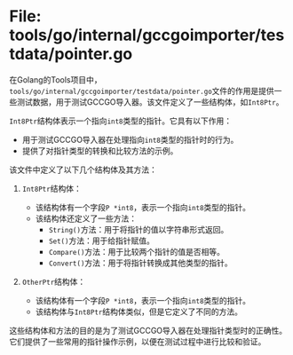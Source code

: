 # File: tools/go/internal/gccgoimporter/testdata/pointer.go

在Golang的Tools项目中，`tools/go/internal/gccgoimporter/testdata/pointer.go`文件的作用是提供一些测试数据，用于测试GCCGO导入器。该文件定义了一些结构体，如`Int8Ptr`。

`Int8Ptr`结构体表示一个指向`int8`类型的指针。它具有以下作用：
- 用于测试GCCGO导入器在处理指向`int8`类型的指针时的行为。
- 提供了对指针类型的转换和比较方法的示例。

该文件中定义了以下几个结构体及其方法：

1. `Int8Ptr`结构体：
   - 该结构体有一个字段`P *int8`，表示一个指向`int8`类型的指针。
   - 该结构体还定义了一些方法：
     - `String()`方法：用于将指针的值以字符串形式返回。
     - `Set()`方法：用于给指针赋值。
     - `Compare()`方法：用于比较两个指针的值是否相等。
     - `Convert()`方法：用于将指针转换成其他类型的指针。

2. `OtherPtr`结构体：
   - 该结构体有一个字段`P *int8`，表示一个指向`int8`类型的指针。
   - 该结构体与`Int8Ptr`结构体类似，但是它定义了不同的方法。

这些结构体和方法的目的是为了测试GCCGO导入器在处理指针类型时的正确性。它们提供了一些常用的指针操作示例，以便在测试过程中进行比较和验证。

